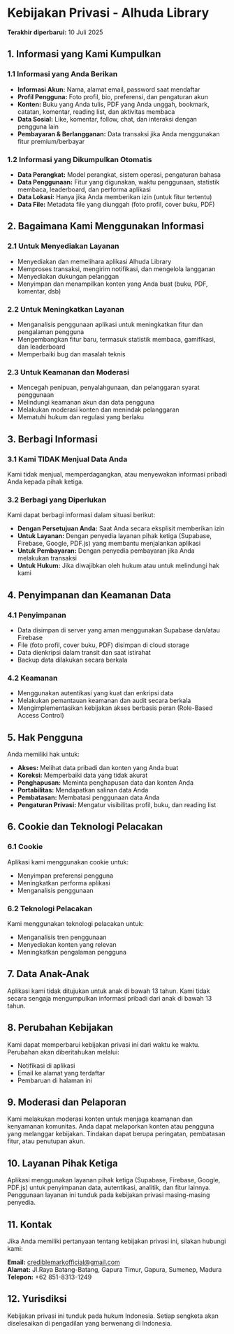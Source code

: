 # Kebijakan Privasi - Alhuda Library

**Terakhir diperbarui:** 10 Juli 2025

## 1. Informasi yang Kami Kumpulkan

### 1.1 Informasi yang Anda Berikan
- **Informasi Akun:** Nama, alamat email, password saat mendaftar
- **Profil Pengguna:** Foto profil, bio, preferensi, dan pengaturan akun
- **Konten:** Buku yang Anda tulis, PDF yang Anda unggah, bookmark, catatan, komentar, reading list, dan aktivitas membaca
- **Data Sosial:** Like, komentar, follow, chat, dan interaksi dengan pengguna lain
- **Pembayaran & Berlangganan:** Data transaksi jika Anda menggunakan fitur premium/berbayar

### 1.2 Informasi yang Dikumpulkan Otomatis
- **Data Perangkat:** Model perangkat, sistem operasi, pengaturan bahasa
- **Data Penggunaan:** Fitur yang digunakan, waktu penggunaan, statistik membaca, leaderboard, dan performa aplikasi
- **Data Lokasi:** Hanya jika Anda memberikan izin (untuk fitur tertentu)
- **Data File:** Metadata file yang diunggah (foto profil, cover buku, PDF)

## 2. Bagaimana Kami Menggunakan Informasi

### 2.1 Untuk Menyediakan Layanan
- Menyediakan dan memelihara aplikasi Alhuda Library
- Memproses transaksi, mengirim notifikasi, dan mengelola langganan
- Menyediakan dukungan pelanggan
- Menyimpan dan menampilkan konten yang Anda buat (buku, PDF, komentar, dsb)

### 2.2 Untuk Meningkatkan Layanan
- Menganalisis penggunaan aplikasi untuk meningkatkan fitur dan pengalaman pengguna
- Mengembangkan fitur baru, termasuk statistik membaca, gamifikasi, dan leaderboard
- Memperbaiki bug dan masalah teknis

### 2.3 Untuk Keamanan dan Moderasi
- Mencegah penipuan, penyalahgunaan, dan pelanggaran syarat penggunaan
- Melindungi keamanan akun dan data pengguna
- Melakukan moderasi konten dan menindak pelanggaran
- Mematuhi hukum dan regulasi yang berlaku

## 3. Berbagi Informasi

### 3.1 Kami TIDAK Menjual Data Anda
Kami tidak menjual, memperdagangkan, atau menyewakan informasi pribadi Anda kepada pihak ketiga.

### 3.2 Berbagi yang Diperlukan
Kami dapat berbagi informasi dalam situasi berikut:
- **Dengan Persetujuan Anda:** Saat Anda secara eksplisit memberikan izin
- **Untuk Layanan:** Dengan penyedia layanan pihak ketiga (Supabase, Firebase, Google, PDF.js) yang membantu menjalankan aplikasi
- **Untuk Pembayaran:** Dengan penyedia pembayaran jika Anda melakukan transaksi
- **Untuk Hukum:** Jika diwajibkan oleh hukum atau untuk melindungi hak kami

## 4. Penyimpanan dan Keamanan Data

### 4.1 Penyimpanan
- Data disimpan di server yang aman menggunakan Supabase dan/atau Firebase
- File (foto profil, cover buku, PDF) disimpan di cloud storage
- Data dienkripsi dalam transit dan saat istirahat
- Backup data dilakukan secara berkala

### 4.2 Keamanan
- Menggunakan autentikasi yang kuat dan enkripsi data
- Melakukan pemantauan keamanan dan audit secara berkala
- Mengimplementasikan kebijakan akses berbasis peran (Role-Based Access Control)

## 5. Hak Pengguna

Anda memiliki hak untuk:
- **Akses:** Melihat data pribadi dan konten yang Anda buat
- **Koreksi:** Memperbaiki data yang tidak akurat
- **Penghapusan:** Meminta penghapusan data dan konten Anda
- **Portabilitas:** Mendapatkan salinan data Anda
- **Pembatasan:** Membatasi penggunaan data Anda
- **Pengaturan Privasi:** Mengatur visibilitas profil, buku, dan reading list

## 6. Cookie dan Teknologi Pelacakan

### 6.1 Cookie
Aplikasi kami menggunakan cookie untuk:
- Menyimpan preferensi pengguna
- Meningkatkan performa aplikasi
- Menganalisis penggunaan

### 6.2 Teknologi Pelacakan
Kami menggunakan teknologi pelacakan untuk:
- Menganalisis tren penggunaan
- Menyediakan konten yang relevan
- Meningkatkan pengalaman pengguna

## 7. Data Anak-Anak

Aplikasi kami tidak ditujukan untuk anak di bawah 13 tahun. Kami tidak secara sengaja mengumpulkan informasi pribadi dari anak di bawah 13 tahun.

## 8. Perubahan Kebijakan

Kami dapat memperbarui kebijakan privasi ini dari waktu ke waktu. Perubahan akan diberitahukan melalui:
- Notifikasi di aplikasi
- Email ke alamat yang terdaftar
- Pembaruan di halaman ini

## 9. Moderasi dan Pelaporan

Kami melakukan moderasi konten untuk menjaga keamanan dan kenyamanan komunitas. Anda dapat melaporkan konten atau pengguna yang melanggar kebijakan. Tindakan dapat berupa peringatan, pembatasan fitur, atau penutupan akun.

## 10. Layanan Pihak Ketiga

Aplikasi menggunakan layanan pihak ketiga (Supabase, Firebase, Google, PDF.js) untuk penyimpanan data, autentikasi, analitik, dan fitur lainnya. Penggunaan layanan ini tunduk pada kebijakan privasi masing-masing penyedia.

## 11. Kontak

Jika Anda memiliki pertanyaan tentang kebijakan privasi ini, silakan hubungi kami:

**Email:** crediblemarkofficial@gmail.com  
**Alamat:** Jl.Raya Batang-Batang, Gapura Timur, Gapura, Sumenep, Madura  
**Telepon:** +62 851-8313-1249

## 12. Yurisdiksi

Kebijakan privasi ini tunduk pada hukum Indonesia. Setiap sengketa akan diselesaikan di pengadilan yang berwenang di Indonesia.